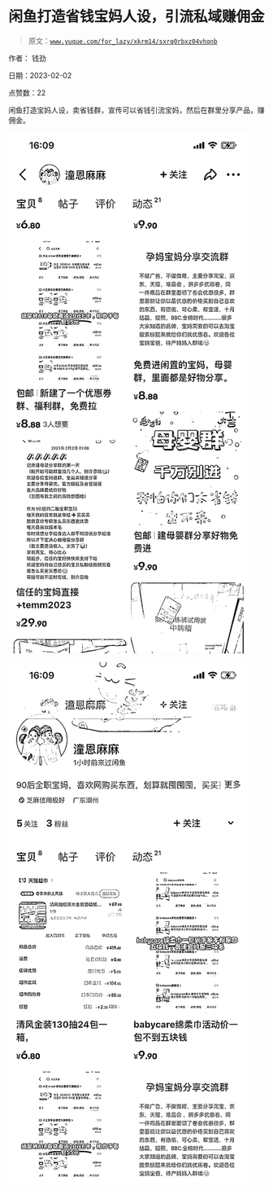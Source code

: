 # 闲鱼打造省钱宝妈人设，引流私域赚佣金

> 原文：[`www.yuque.com/for_lazy/xkrm14/sxrq0rbxz04vhqnb`](https://www.yuque.com/for_lazy/xkrm14/sxrq0rbxz04vhqnb)



作者： 钱劲 

日期：2023-02-02 

点赞数：22 

闲鱼打造宝妈人设，卖省钱群，宣传可以省钱引流宝妈，然后在群里分享产品，赚佣金。 

![](img/5266574f816d5b51f9fd6ac2936b1d10.png)  

![](img/23954a00db12bb17959b137720c44a9b.png)  

